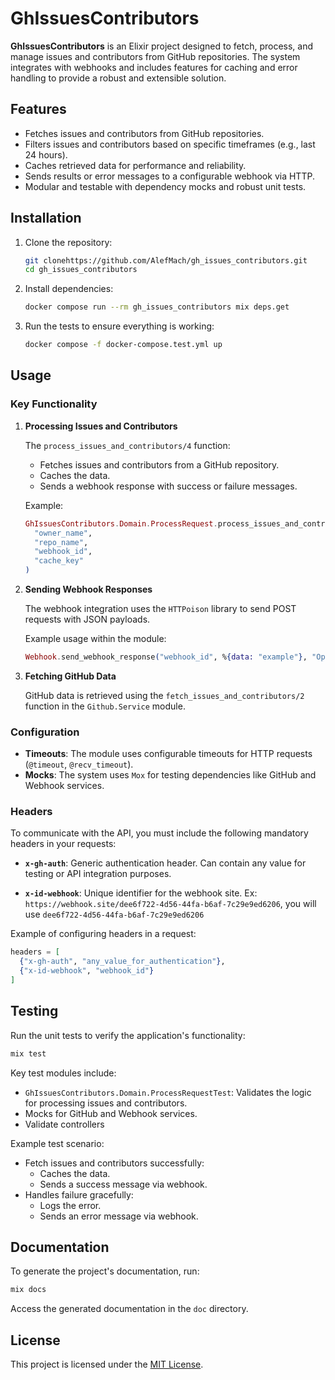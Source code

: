 # GhIssuesContributors

**GhIssuesContributors** is an Elixir project designed to fetch, process, and manage issues and contributors from GitHub repositories. The system integrates with webhooks and includes features for caching and error handling to provide a robust and extensible solution.

## Features

- Fetches issues and contributors from GitHub repositories.
- Filters issues and contributors based on specific timeframes (e.g., last 24 hours).
- Caches retrieved data for performance and reliability.
- Sends results or error messages to a configurable webhook via HTTP.
- Modular and testable with dependency mocks and robust unit tests.

## Installation

1. Clone the repository:

   ```bash
   git clonehttps://github.com/AlefMach/gh_issues_contributors.git
   cd gh_issues_contributors
   ```

2. Install dependencies:

   ```bash
   docker compose run --rm gh_issues_contributors mix deps.get
   ```

3. Run the tests to ensure everything is working:

   ```bash
   docker compose -f docker-compose.test.yml up
   ```

## Usage

### Key Functionality

1. **Processing Issues and Contributors**

   The `process_issues_and_contributors/4` function:
   - Fetches issues and contributors from a GitHub repository.
   - Caches the data.
   - Sends a webhook response with success or failure messages.

   Example:

   ```elixir
   GhIssuesContributors.Domain.ProcessRequest.process_issues_and_contributors(
     "owner_name", 
     "repo_name", 
     "webhook_id", 
     "cache_key"
   )
   ```

2. **Sending Webhook Responses**

   The webhook integration uses the `HTTPoison` library to send POST requests with JSON payloads.

   Example usage within the module:

   ```elixir
   Webhook.send_webhook_response("webhook_id", %{data: "example"}, "Operation successful")
   ```

3. **Fetching GitHub Data**

   GitHub data is retrieved using the `fetch_issues_and_contributors/2` function in the `Github.Service` module.

### Configuration

- **Timeouts**: The module uses configurable timeouts for HTTP requests (`@timeout`, `@recv_timeout`).
- **Mocks**: The system uses `Mox` for testing dependencies like GitHub and Webhook services.

### Headers

To communicate with the API, you must include the following mandatory headers in your requests:

- **`x-gh-auth`**: Generic authentication header. Can contain any value for testing or API integration purposes.

- **`x-id-webhook`**: Unique identifier for the webhook site. Ex: `https://webhook.site/dee6f722-4d56-44fa-b6af-7c29e9ed6206`, you will use  `dee6f722-4d56-44fa-b6af-7c29e9ed6206`

Example of configuring headers in a request:

```elixir
headers = [
  {"x-gh-auth", "any_value_for_authentication"},
  {"x-id-webhook", "webhook_id"}
]
```

## Testing

Run the unit tests to verify the application's functionality:

```bash
mix test
```

Key test modules include:
- `GhIssuesContributors.Domain.ProcessRequestTest`: Validates the logic for processing issues and contributors.
- Mocks for GitHub and Webhook services.
- Validate controllers

Example test scenario:

- Fetch issues and contributors successfully:
  - Caches the data.
  - Sends a success message via webhook.
- Handles failure gracefully:
  - Logs the error.
  - Sends an error message via webhook.

## Documentation

To generate the project's documentation, run:

```bash
mix docs
```

Access the generated documentation in the `doc` directory.

## License

This project is licensed under the [MIT License](LICENSE).